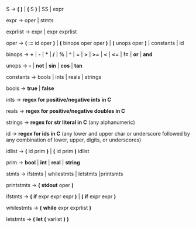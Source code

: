 S -> __(__ __)__ | __(__ S __)__ | SS | expr

expr -> oper | stmts

exprlist -> expr | expr exprlist

oper -> __( :=__ id oper __)__ | __(__ binops oper oper __)__ | __(__ unops oper __)__ | constants | id

binops -> __+__ | __-__ | __*__ | __/__ | __%__ | __^__ | __=__ | __>__ | __>=__ | __<__ | __<=__ | __!=__ | __or__ | __and__

unops -> __-__ | __not__ | __sin__ | __cos__ | __tan__

constants -> bools | ints | reals | strings

bools -> __true__ | __false__

ints -> __regex for positive/negative ints in C__

reals -> __regex for positive/negative doubles in C__

strings -> __regex for str literal in C__ (any alphanumeric)

id -> __regex for ids in C__ (any lower and upper char or underscore followed by any combination of lower, upper, digits, or underscores)

idlist -> __(__ id prim __)__ | __(__ id prim __)__ idlist

prim -> __bool__ | __int__ | __real__ | __string__

stmts -> ifstmts | whilestmts | letstmts |printsmts

printstmts -> __(__ __stdout__ oper __)__

ifstmts -> __(__ __if__ expr expr expr __)__ | __(__ __if__ expr expr __)__

whilestmts -> __(__ __while__ expr exprlist __)__

letstmts -> __(__ __let__ __(__ varlist __)__ __)__
